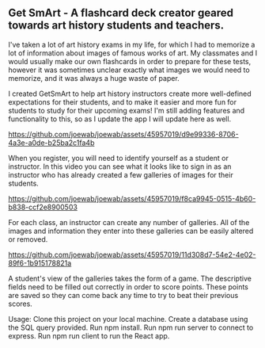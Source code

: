 ## Get SmArt - A flashcard deck creator geared towards art history students and teachers.

I've taken a lot of art history exams in my life, for which I had to memorize a lot of information about images of famous works of art. My classmates and I would usually make our own flashcards in order to prepare for these tests, however it was sometimes unclear exactly what images we would need to memorize, and it was always a huge waste of paper.

I created GetSmArt to help art history instructors create more well-defined expectations for their students, and to make it easier and more fun for students to study for their upcoming exams! I'm still adding features and functionality to this, so as I update the app I will update here as well.



https://github.com/joewab/joewab/assets/45957019/d9e99336-8706-4a3e-a0de-b25ba2c1fa4b



When you register, you will need to identify yourself as a student or instructor. In this video you can see what it looks like to sign in as an instructor who has already created a few galleries of images for their students.


https://github.com/joewab/joewab/assets/45957019/f8ca9945-0515-4b60-b838-ccf2e8900503


For each class, an instructor can create any number of galleries. All of the images and information they enter into these galleries can be easily altered or removed.


https://github.com/joewab/joewab/assets/45957019/11d308d7-54e2-4e02-89f6-1b915178821a


A student's view of the galleries takes the form of a game. The descriptive fields need to be filled out correctly in order to score points. These points are saved so they can come back any time to try to beat their previous scores.



Usage: Clone this project on your local machine. Create a database using the SQL query provided. Run npm install. Run npm run server to connect to express. Run npm run client to run the React app.
